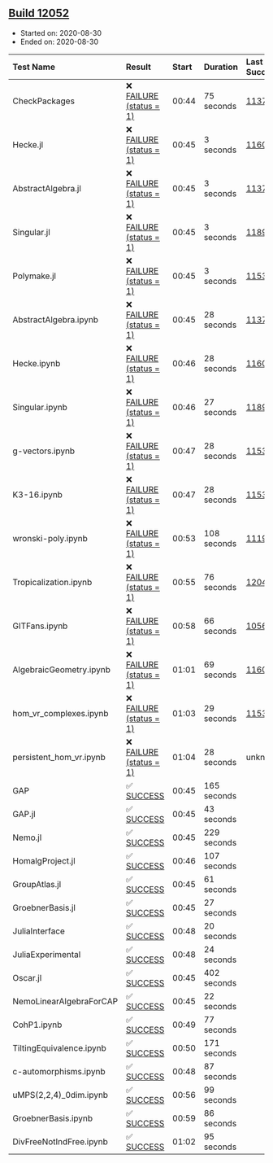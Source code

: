 ## [Build 12052](https://oscarci.mathematik.uni-kl.de/job/oscar/12052/)

* Started on: 2020-08-30
* Ended on: 2020-08-30

| Test Name    | Result | Start | Duration | Last Success | First Failure |
|:-------------|:-------|:------|:---------|:-------------|:--------------|
| CheckPackages | ❌ [FAILURE (status = 1)](https://oscarci.mathematik.uni-kl.de/job/oscar/12052/artifact/logs/build-12052/CheckPackages.log) | 00:44 | 75 seconds | [11376](https://oscarci.mathematik.uni-kl.de/job/oscar/11376/) | [11377](https://oscarci.mathematik.uni-kl.de/job/oscar/11377/) |
| Hecke.jl | ❌ [FAILURE (status = 1)](https://oscarci.mathematik.uni-kl.de/job/oscar/12052/artifact/logs/build-12052/Hecke.jl.log) | 00:45 | 3 seconds | [11602](https://oscarci.mathematik.uni-kl.de/job/oscar/11602/) | [11603](https://oscarci.mathematik.uni-kl.de/job/oscar/11603/) |
| AbstractAlgebra.jl | ❌ [FAILURE (status = 1)](https://oscarci.mathematik.uni-kl.de/job/oscar/12052/artifact/logs/build-12052/AbstractAlgebra.jl.log) | 00:45 | 3 seconds | [11376](https://oscarci.mathematik.uni-kl.de/job/oscar/11376/) | [11377](https://oscarci.mathematik.uni-kl.de/job/oscar/11377/) |
| Singular.jl | ❌ [FAILURE (status = 1)](https://oscarci.mathematik.uni-kl.de/job/oscar/12052/artifact/logs/build-12052/Singular.jl.log) | 00:45 | 3 seconds | [11893](https://oscarci.mathematik.uni-kl.de/job/oscar/11893/) | [11894](https://oscarci.mathematik.uni-kl.de/job/oscar/11894/) |
| Polymake.jl | ❌ [FAILURE (status = 1)](https://oscarci.mathematik.uni-kl.de/job/oscar/12052/artifact/logs/build-12052/Polymake.jl.log) | 00:45 | 3 seconds | [11532](https://oscarci.mathematik.uni-kl.de/job/oscar/11532/) | [11533](https://oscarci.mathematik.uni-kl.de/job/oscar/11533/) |
| AbstractAlgebra.ipynb | ❌ [FAILURE (status = 1)](https://oscarci.mathematik.uni-kl.de/job/oscar/12052/artifact/logs/build-12052/AbstractAlgebra.ipynb.log) | 00:45 | 28 seconds | [11376](https://oscarci.mathematik.uni-kl.de/job/oscar/11376/) | [11377](https://oscarci.mathematik.uni-kl.de/job/oscar/11377/) |
| Hecke.ipynb | ❌ [FAILURE (status = 1)](https://oscarci.mathematik.uni-kl.de/job/oscar/12052/artifact/logs/build-12052/Hecke.ipynb.log) | 00:46 | 28 seconds | [11602](https://oscarci.mathematik.uni-kl.de/job/oscar/11602/) | [11603](https://oscarci.mathematik.uni-kl.de/job/oscar/11603/) |
| Singular.ipynb | ❌ [FAILURE (status = 1)](https://oscarci.mathematik.uni-kl.de/job/oscar/12052/artifact/logs/build-12052/Singular.ipynb.log) | 00:46 | 27 seconds | [11893](https://oscarci.mathematik.uni-kl.de/job/oscar/11893/) | [11894](https://oscarci.mathematik.uni-kl.de/job/oscar/11894/) |
| g-vectors.ipynb | ❌ [FAILURE (status = 1)](https://oscarci.mathematik.uni-kl.de/job/oscar/12052/artifact/logs/build-12052/g-vectors.ipynb.log) | 00:47 | 28 seconds | [11532](https://oscarci.mathematik.uni-kl.de/job/oscar/11532/) | [11533](https://oscarci.mathematik.uni-kl.de/job/oscar/11533/) |
| K3-16.ipynb | ❌ [FAILURE (status = 1)](https://oscarci.mathematik.uni-kl.de/job/oscar/12052/artifact/logs/build-12052/K3-16.ipynb.log) | 00:47 | 28 seconds | [11532](https://oscarci.mathematik.uni-kl.de/job/oscar/11532/) | [11533](https://oscarci.mathematik.uni-kl.de/job/oscar/11533/) |
| wronski-poly.ipynb | ❌ [FAILURE (status = 1)](https://oscarci.mathematik.uni-kl.de/job/oscar/12052/artifact/logs/build-12052/wronski-poly.ipynb.log) | 00:53 | 108 seconds | [11192](https://oscarci.mathematik.uni-kl.de/job/oscar/11192/) | [11193](https://oscarci.mathematik.uni-kl.de/job/oscar/11193/) |
| Tropicalization.ipynb | ❌ [FAILURE (status = 1)](https://oscarci.mathematik.uni-kl.de/job/oscar/12052/artifact/logs/build-12052/Tropicalization.ipynb.log) | 00:55 | 76 seconds | [12049](https://oscarci.mathematik.uni-kl.de/job/oscar/12049/) | [12050](https://oscarci.mathematik.uni-kl.de/job/oscar/12050/) |
| GITFans.ipynb | ❌ [FAILURE (status = 1)](https://oscarci.mathematik.uni-kl.de/job/oscar/12052/artifact/logs/build-12052/GITFans.ipynb.log) | 00:58 | 66 seconds | [10566](https://oscarci.mathematik.uni-kl.de/job/oscar/10566/) | [10567](https://oscarci.mathematik.uni-kl.de/job/oscar/10567/) |
| AlgebraicGeometry.ipynb | ❌ [FAILURE (status = 1)](https://oscarci.mathematik.uni-kl.de/job/oscar/12052/artifact/logs/build-12052/AlgebraicGeometry.ipynb.log) | 01:01 | 69 seconds | [11602](https://oscarci.mathematik.uni-kl.de/job/oscar/11602/) | [11603](https://oscarci.mathematik.uni-kl.de/job/oscar/11603/) |
| hom_vr_complexes.ipynb | ❌ [FAILURE (status = 1)](https://oscarci.mathematik.uni-kl.de/job/oscar/12052/artifact/logs/build-12052/hom_vr_complexes.ipynb.log) | 01:03 | 29 seconds | [11532](https://oscarci.mathematik.uni-kl.de/job/oscar/11532/) | [11533](https://oscarci.mathematik.uni-kl.de/job/oscar/11533/) |
| persistent_hom_vr.ipynb | ❌ [FAILURE (status = 1)](https://oscarci.mathematik.uni-kl.de/job/oscar/12052/artifact/logs/build-12052/persistent_hom_vr.ipynb.log) | 01:04 | 28 seconds | unknown | unknown |
| GAP | ✅ [SUCCESS](https://oscarci.mathematik.uni-kl.de/job/oscar/12052/artifact/logs/build-12052/GAP.log) | 00:45 | 165 seconds |  |  |
| GAP.jl | ✅ [SUCCESS](https://oscarci.mathematik.uni-kl.de/job/oscar/12052/artifact/logs/build-12052/GAP.jl.log) | 00:45 | 43 seconds |  |  |
| Nemo.jl | ✅ [SUCCESS](https://oscarci.mathematik.uni-kl.de/job/oscar/12052/artifact/logs/build-12052/Nemo.jl.log) | 00:45 | 229 seconds |  |  |
| HomalgProject.jl | ✅ [SUCCESS](https://oscarci.mathematik.uni-kl.de/job/oscar/12052/artifact/logs/build-12052/HomalgProject.jl.log) | 00:46 | 107 seconds |  |  |
| GroupAtlas.jl | ✅ [SUCCESS](https://oscarci.mathematik.uni-kl.de/job/oscar/12052/artifact/logs/build-12052/GroupAtlas.jl.log) | 00:45 | 61 seconds |  |  |
| GroebnerBasis.jl | ✅ [SUCCESS](https://oscarci.mathematik.uni-kl.de/job/oscar/12052/artifact/logs/build-12052/GroebnerBasis.jl.log) | 00:45 | 27 seconds |  |  |
| JuliaInterface | ✅ [SUCCESS](https://oscarci.mathematik.uni-kl.de/job/oscar/12052/artifact/logs/build-12052/JuliaInterface.log) | 00:48 | 20 seconds |  |  |
| JuliaExperimental | ✅ [SUCCESS](https://oscarci.mathematik.uni-kl.de/job/oscar/12052/artifact/logs/build-12052/JuliaExperimental.log) | 00:48 | 24 seconds |  |  |
| Oscar.jl | ✅ [SUCCESS](https://oscarci.mathematik.uni-kl.de/job/oscar/12052/artifact/logs/build-12052/Oscar.jl.log) | 00:45 | 402 seconds |  |  |
| NemoLinearAlgebraForCAP | ✅ [SUCCESS](https://oscarci.mathematik.uni-kl.de/job/oscar/12052/artifact/logs/build-12052/NemoLinearAlgebraForCAP.log) | 00:45 | 22 seconds |  |  |
| CohP1.ipynb | ✅ [SUCCESS](https://oscarci.mathematik.uni-kl.de/job/oscar/12052/artifact/logs/build-12052/CohP1.ipynb.log) | 00:49 | 77 seconds |  |  |
| TiltingEquivalence.ipynb | ✅ [SUCCESS](https://oscarci.mathematik.uni-kl.de/job/oscar/12052/artifact/logs/build-12052/TiltingEquivalence.ipynb.log) | 00:50 | 171 seconds |  |  |
| c-automorphisms.ipynb | ✅ [SUCCESS](https://oscarci.mathematik.uni-kl.de/job/oscar/12052/artifact/logs/build-12052/c-automorphisms.ipynb.log) | 00:48 | 87 seconds |  |  |
| uMPS(2,2,4)_0dim.ipynb | ✅ [SUCCESS](https://oscarci.mathematik.uni-kl.de/job/oscar/12052/artifact/logs/build-12052/uMPS-2-2-4-_0dim.ipynb.log) | 00:56 | 99 seconds |  |  |
| GroebnerBasis.ipynb | ✅ [SUCCESS](https://oscarci.mathematik.uni-kl.de/job/oscar/12052/artifact/logs/build-12052/GroebnerBasis.ipynb.log) | 00:59 | 86 seconds |  |  |
| DivFreeNotIndFree.ipynb | ✅ [SUCCESS](https://oscarci.mathematik.uni-kl.de/job/oscar/12052/artifact/logs/build-12052/DivFreeNotIndFree.ipynb.log) | 01:02 | 95 seconds |  |  |
